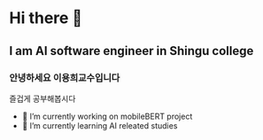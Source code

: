 # Hi there 👋

## I am AI software engineer in Shingu college 

### 안녕하세요 이용희교수입니다
즐겁게 공부해봅시다


- 🔭 I’m currently working on mobileBERT project
- 🌱 I’m currently learning AI releated studies


